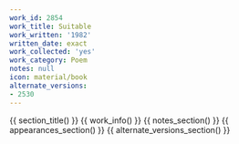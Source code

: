 ```yaml
---
work_id: 2854
work_title: Suitable
work_written: '1982'
written_date: exact
work_collected: 'yes'
work_category: Poem
notes: null
icon: material/book
alternate_versions:
- 2530
---
```


{{ section_title() }}
{{ work_info() }}
{{ notes_section() }}
{{ appearances_section() }}
{{ alternate_versions_section() }}
